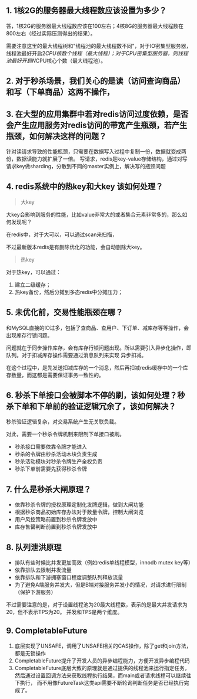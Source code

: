 ## 1. 1核2G的服务器最大线程数应该设置为多少？

答，1核2G的服务器最大线程数应该在100左右；4核8G的服务器最大线程数在800左右（经过实际压测得出的结果）。

需要注意这里的最大线程树和"线程池的最大线程数不同"，对于IO密集型服务器，线程池最好开启2*CPU核数个线程（最大线程）；对于CPU密集型服务器，则线程池最好开启N*CPU核心个数（最大线程池）。

## 2. 对于秒杀场景，我们关心的是读（访问查询商品）和写（下单商品）这两不操作，

## 3. 在大型的应用集群中若对redis访问过度依赖，是否会产生应用服务对redis访问的带宽产生瓶颈，若产生瓶颈，如何解决这样的问题？

针对读请求导致的性能瓶颈，只需要在数据写入过程中复制一份，数据就变成两份，数据读能力就扩展了一倍。
写请求，redis是key-value存储结构，通过对写请求key做sharding，分散到不同的master实例上，解决写的瓶颈问题

## 4. redis系统中的热key和大key 该如何处理？

> 大key

大key会影响到服务的性能，比如value非常大的或者集合元素非常多的，那么如何发现呢？

在redis中，对于大可以，可以通过scan来扫描，

不过最新版本redis是有删除优化的功能，会自动删除大key。

> 热key

对于热key，可以通过：
1. 建立二级缓存；
2. 热key备份，然后分摊到多态redis中分摊压力；

## 5. 未优化前，交易性能瓶颈在哪？

和MySQL直接的IO过多，包括了查商品、查用户、下订单、减库存等等操作，会出现库存行锁问题。

问题就在于同步操作库存，会有库存行锁问题出现。所以需要引入异步化操作，即队列。对于扣减库存操作需要通过消息队列来实现
异步扣减。

在这个过程中，是先发送扣减库存的一个消息，然后再扣减redis缓存中的一个库存数量，而这都是需要保证事务一致性的。

## 6. 秒杀下单接口会被脚本不停的刷，该如何处理？秒杀下单和下单前的验证逻辑冗余了，该如何解决？

秒杀验证逻辑复杂，对交易系统产生无关联负载。

对此，需要一个秒杀令牌机制来限制下单接口被刷。

- 秒杀接口需要依靠令牌才能进入
- 秒杀的令牌由秒杀活动木块负责生成
- 秒杀活动模块对秒杀令牌生产全权负责
- 秒杀下单前需要先获得秒杀令牌

## 7. 什么是秒杀大闸原理？

- 依靠秒杀令牌的授权原理定制化发牌逻辑，做到大闸功能
- 根据秒杀商品初始库存办法对于数量令牌，控制大闸浏览
- 用户风控策略前置到秒杀令牌发放中
- 库存售罄判断前置到秒杀令牌发放中

## 8. 队列泄洪原理

- 排队有些时候比并发更加高效（例如redis单线程模型，innodb mutex key等）
- 依靠排队去限制并发流量
- 依靠排队和下游拥塞窗口程度调整队列释放流量
- 为了避免A端服务并发大，但是B端对接服务并发小的情况，对请求进行限制（保护下游服务）

不过需要注意的是，对于设置线程池为20最大线程数，表示的是最大并发请求为20，但不表示TPS为20。
并发和TPS是两个维度。

## 9. CompletableFuture

1. 底层实现了UNSAFE，调用了UNSAFE相关的CAS操作，除了get和join方法，都是无锁操作
2. CompletableFuture提升了开发人员的异步编程能力，方便开发异步编程代码
3. CompletableFuture底层大致的原理就是通过提供的线程池来运行指定任务，然后通过设置回调方法来获取线程执行结果，而main或者请求线程可以继续往下执行，
而不用像FutureTask这类api需要不断轮询判断任务是否已经执行完成了。














